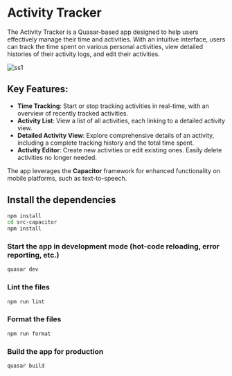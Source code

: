 # Activity Tracker

The Activity Tracker is a Quasar-based app designed to help users effectively manage their time and activities. With an intuitive interface, users can track the time spent on various personal activities, view detailed histories of their activity logs, and edit their activities. 

![ss1](https://i.imgur.com/a1xmAvC.png)  

## Key Features:

- **Time Tracking**: Start or stop tracking activities in real-time, with an overview of recently tracked activities.
- **Activity List**: View a list of all activities, each linking to a detailed activity view.
- **Detailed Activity View**: Explore comprehensive details of an activity, including a complete tracking history and the total time spent.
- **Activity Editor**: Create new activities or edit existing ones. Easily delete activities no longer needed.

The app leverages the **Capacitor** framework for enhanced functionality on mobile platforms, such as text-to-speech.

## Install the dependencies

```bash
npm install
cd src-capacitor
npm install
```

### Start the app in development mode (hot-code reloading, error reporting, etc.)

```bash
quasar dev
```

### Lint the files

```bash
npm run lint
```

### Format the files

```bash
npm run format
```

### Build the app for production

```bash
quasar build
```

